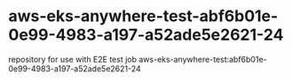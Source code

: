 # aws-eks-anywhere-test-abf6b01e-0e99-4983-a197-a52ade5e2621-24
repository for use with E2E test job aws-eks-anywhere-test:abf6b01e-0e99-4983-a197-a52ade5e2621-24
